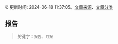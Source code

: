 :alarm_clock: 更新时间: 2024-06-18 11:37:05。[文章来源](/README.md)、[文章分类](/TAGS.md)

## 报告


> 关键字：`报告`、`月报`




